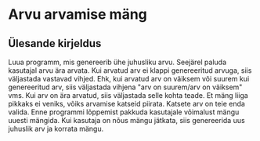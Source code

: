 # Arvu arvamise mäng
## Ülesande kirjeldus
Luua programm, mis genereerib ühe juhusliku arvu.
Seejärel paluda kasutajal arvu ära arvata.
Kui arvatud arv ei klappi genereeritud arvuga, siis väljastada vastavad vihjed.
Ehk, kui arvatud arv on väiksem või suurem kui genereeritud arv, siis väljastada vihjena "arv on suurem/arv on väiksem" vms.
Kui arv on ära arvatud, siis väljastada selle kohta teade.
Et mäng liiga pikkaks ei veniks, võiks arvamise katseid piirata. Katsete arv on teie enda valida.
Enne programmi lõppemist pakkuda kasutajale võimalust mängu uuesti mängida.
Kui kasutaja on nõus mängu jätkata, siis genereerida uus juhuslik arv ja korrata mängu.
